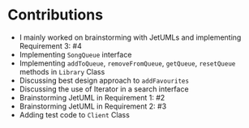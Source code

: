 # Contributions

* I mainly worked on brainstorming with JetUMLs and implementing Requirement 3: #4
* Implementing `SongQueue` interface 
* Implementing `addToQueue`, `removeFromQueue`, `getQueue`, `resetQueue` methods in `Library` Class
* Discussing best design approach to `addFavourites`
* Discussing the use of Iterator in a search interface
* Brainstorming JetUML in Requirement 1: #2
* Brainstorming JetUML in Requirement 2: #3
* Adding test code to `Client` Class